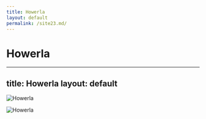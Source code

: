 ```yaml
---
title: Howerla
layout: default
permalink: /site23.md/
---
```

Howerla
=====================================================================
---
title: Howerla
layout: default
---

![Howerla](https://gorydlaciebie.pl/wp-content/uploads/2016/04/Howerla-start-2.jpg)

![Howerla](http://koronaeuropy.pl/wp-content/uploads/2016/10/howerla_25.jpg)